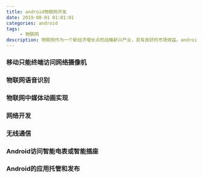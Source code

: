 ```yaml
---
title: android物联网开发
date: 2019-08-01 01:01:01
categories: android
tags:
     - 物联网
description: 物联网作为一个新经济增长点的战略新兴产业，具有良好的市场效益。android的开发环境对物联网有着天生的适应性，所以Android的物联网开发今后会收到更多重视。
---
```


### 移动只能终端访问网络摄像机

### 物联网语音识别

### 物联网中媒体动画实现

### 网络开发

### 无线通信

### Android访问智能电表或智能插座

### Android的应用托管和发布